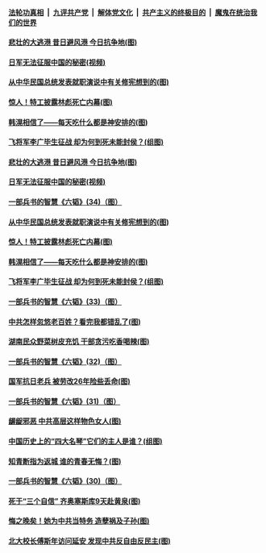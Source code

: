 ####  [法轮功真相](../../../../basic/blob/master/README.md?t=05280131) &nbsp;|&nbsp; [九评共产党](../../../../9ping.md/blob/master/README.md?t=05280131) &nbsp;|&nbsp; [解体党文化](../../../../jtdwh.md/blob/master/README.md?t=05280131)  &nbsp;|&nbsp; [共产主义的终极目的](../../../../gczydzjmd.md/blob/master/README.md?t=05280131) &nbsp;|&nbsp; [魔鬼在统治我们的世界](../../../../mgztzwmdsj.md/blob/master/README.md?t=05280131) 

#### [悲壮的大逃港 昔日避风港 今日抗争地(图)](../pages/p6/934444.md?t=05280131) 

#### [日军无法征服中国的秘密(视频)](../pages/p6/934019.md?t=05280131) 

#### [从中华民国总统发表就职演说中有关修宪想到的(图)](../pages/p6/934589.md?t=05280131) 

#### [惊人！特工披露林彪死亡内幕(图)](../pages/p6/930966.md?t=05280131) 

#### [韩滉相信了——每天吃什么都是神安排的(图)](../pages/p6/934204.md?t=05280131) 

#### [飞将军李广毕生征战 却为何到死未能封侯？(组图)](../pages/p6/934471.md?t=05280131) 

#### [悲壮的大逃港 昔日避风港 今日抗争地(图)](../pages/p6/934444.md?t=05280131) 

#### [日军无法征服中国的秘密(视频)](../pages/p6/934019.md?t=05280131) 

#### [一部兵书的智慧《六韬》(34)（图）](../pages/p6/931103.md?t=05280131) 

#### [从中华民国总统发表就职演说中有关修宪想到的(图)](../pages/p6/934589.md?t=05280131) 

#### [惊人！特工披露林彪死亡内幕(图)](../pages/p6/930966.md?t=05280131) 

#### [韩滉相信了——每天吃什么都是神安排的(图)](../pages/p6/934204.md?t=05280131) 

#### [飞将军李广毕生征战 却为何到死未能封侯？(组图)](../pages/p6/934471.md?t=05280131) 

#### [一部兵书的智慧《六韬》(33)（图）](../pages/p6/931102.md?t=05280131) 

#### [中共怎样忽悠老百姓？看完我都错乱了(图)](../pages/p6/934017.md?t=05280131) 

#### [湖南民众野菜树皮充饥 干部贪污吃香喝辣(图)](../pages/p6/933955.md?t=05280131) 

#### [一部兵书的智慧《六韬》(32)（图）](../pages/p6/931101.md?t=05280131) 

#### [国军抗日老兵 被劳改26年险些丢命(图)](../pages/p6/933660.md?t=05280131) 

#### [一部兵书的智慧《六韬》(31)（图）](../pages/p6/931053.md?t=05280131) 

#### [龌龊邪恶 中共高层这样物色女人(图)](../pages/p6/934243.md?t=05280131) 

#### [中国历史上的“四大名琴”它们的主人是谁？(组图)](../pages/p6/934060.md?t=05280131) 

#### [知青断指为返城 谁的青春无悔？(图)](../pages/p6/933559.md?t=05280131) 

#### [一部兵书的智慧《六韬》(30)（图）](../pages/p6/931052.md?t=05280131) 

#### [死于“三个自信” 齐奥塞斯库9天赴黄泉(图)](../pages/p6/933925.md?t=05280131) 

#### [悔之晚矣！她为中共当特务 造孽祸及子孙(图)](../pages/p6/932507.md?t=05280131) 

#### [北大校长傅斯年访问延安 发现中共反自由反民主(图)](../pages/p6/933463.md?t=05280131) 

